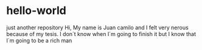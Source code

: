 # hello-world
just another repository
Hi, My name is Juan camilo and I felt very nerous because of my tesis. I don´t know when I´m going to finish it but I know that I´m going to be a rich man
